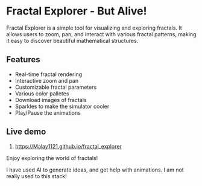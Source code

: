 # Fractal Explorer - But Alive!

Fractal Explorer is a simple tool for visualizing and exploring fractals. It allows users to zoom, pan, and interact with various fractal patterns, making it easy to discover beautiful mathematical structures.

## Features

- Real-time fractal rendering
- Interactive zoom and pan
- Customizable fractal parameters
- Various color palletes
- Download images of fractals
- Sparkles to make the simulator cooler
- Play/Pause the animations

## Live demo

1. https://Malay1121.github.io/fractal_explorer

Enjoy exploring the world of fractals!

I have used AI to generate ideas, and get help with animations. I am not really used to this stack!
